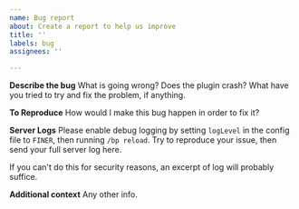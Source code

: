 ```yaml
---
name: Bug report
about: Create a report to help us improve
title: ''
labels: bug
assignees: ''

---
```


**Describe the bug**
What is going wrong? Does the plugin crash? What have you tried to try and fix the problem, if anything.

**To Reproduce**
How would I make this bug happen in order to fix it?

**Server Logs**
Please enable debug logging by setting `logLevel` in the config file to `FINER`, then running `/bp reload`. Try to reproduce your issue, then send your full server log here.

If you can't do this for security reasons, an excerpt of log will probably suffice.

**Additional context**
Any other info.
